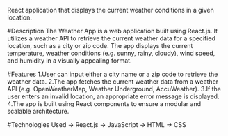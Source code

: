 React application that displays the current weather conditions in a given location.

#Description
The Weather App is a web application built using React.js. It utilizes a weather API to retrieve the current weather data for a specified location, such as a city or zip code. The app displays the current temperature, weather conditions (e.g. sunny, rainy, cloudy), wind speed, and humidity in a visually appealing format.

#Features
1.User can input either a city name or a zip code to retrieve the weather data. 2.The app fetches the current weather data from a weather API (e.g. OpenWeatherMap, Weather Underground, AccuWeather). 3.If the user enters an invalid location, an appropriate error message is displayed. 4.The app is built using React components to ensure a modular and scalable architecture.

#Technologies Used
-> React.js -> JavaScript -> HTML -> CSS
